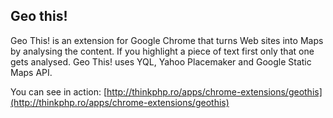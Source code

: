 Geo this!
---------

Geo This! is an extension for Google Chrome that turns Web sites into Maps by analysing the content. If you highlight a piece of text first only that one gets analysed.
Geo This! uses YQL, Yahoo Placemaker and Google Static Maps API.

You can see in action: [http://thinkphp.ro/apps/chrome-extensions/geothis](http://thinkphp.ro/apps/chrome-extensions/geothis)